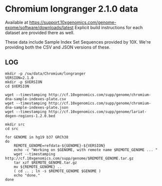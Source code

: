Chromium longranger 2.1.0 data
==============================

Available at <https://support.10xgenomics.com/genome-exome/software/downloads/latest>
Explicit build instructions for each dataset are provided there as well.

These data include Sample Index Set Sequences provided by 10X.  We're providing
both the CSV and JSON versions of these.

LOG
---

    mkdir -p /sw/data/Chromium/longranger
    VERSION=2.1.0
    mkdir -p $VERSION
    cd $VERSION

    wget --timestamping http://cf.10xgenomics.com/supp/genome/chromium-dna-sample-indexes-plate.csv
    wget --timestamping http://cf.10xgenomics.com/supp/genome/chromium-dna-sample-indexes-plate.json
    wget --timestamping http://cf.10xgenomics.com/supp/genome/lariat-degen-regions-1.2.0.bed

    mkdir src
    cd src

    for GENOME in hg19 b37 GRCh38
    do
        REMOTE_GENOME=refdata-${GENOME}-${VERSION}
        echo -c "Working on $GENOME, with remote name $REMOTE_GENOME ... "
        wget --timestamping http://cf.10xgenomics.com/supp/genome/$REMOTE_GENOME.tar.gz
        tar xzf $REMOTE_GENOME.tar.gz
        mv ${REMOTE_GENOME} ..
        ( cd .. ; ln -s $REMOTE_GENOME $GENOME )
        echo "done."
    done


